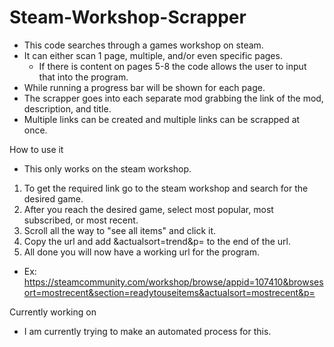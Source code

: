 # Steam-Workshop-Scrapper

- This code searches through a games workshop on steam.
- It can either scan 1 page, multiple, and/or even specific pages.
  - If there is content on pages 5-8 the code allows the user to input that into the program.
- While running a progress bar will be shown for each page.
- The scrapper goes into each separate mod grabbing the link of the mod, description, and title.
- Multiple links can be created and multiple links can be scrapped at once.

How to use it
- This only works on the steam workshop.
1. To get the required link go to the steam workshop and search for the desired game.
2. After you reach the desired game, select most popular, most subscribed, or most recent.
3. Scroll all the way to "see all items" and click it.
4. Copy the url and add &actualsort=trend&p= to the end of the url.
5. All done you will now have a working url for the program.
- Ex: https://steamcommunity.com/workshop/browse/appid=107410&browsesort=mostrecent&section=readytouseitems&actualsort=mostrecent&p=
  
Currently working on
- I am currently trying to make an automated process for this.
